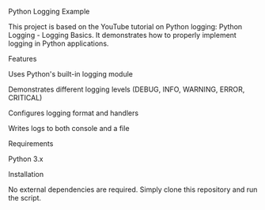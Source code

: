 Python Logging Example

This project is based on the YouTube tutorial on Python logging: Python Logging - Logging Basics. It demonstrates how to properly implement logging in Python applications.

Features

Uses Python's built-in logging module

Demonstrates different logging levels (DEBUG, INFO, WARNING, ERROR, CRITICAL)

Configures logging format and handlers

Writes logs to both console and a file

Requirements

Python 3.x

Installation

No external dependencies are required. Simply clone this repository and run the script.
